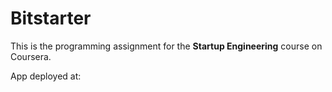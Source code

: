 # Bitstarter

This is the programming assignment for the **Startup Engineering** course on Coursera.

App deployed at: